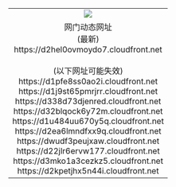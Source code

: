 ﻿<table>
  <tr></tr>
  <tr><td colspan=2 align=center><img src="https://d2hel0ovmoydo7.cloudfront.net/Up/oGate.jpg" /></td></tr>
  <tr><td colspan=2 align=center>网门动态网址<br/>(最新)
<br>https://d2hel0ovmoydo7.cloudfront.net
<br/><br/>(以下网址可能失效)
<br>https://d1pfe8ss0ao2i.cloudfront.net
<br>https://d1j9st65pmrjrr.cloudfront.net
<br>https://d338d73djenred.cloudfront.net
<br>https://d32blqock6y72m.cloudfront.net
<br>https://d1u484uu670y5q.cloudfront.net
<br>https://d2ea6lmndfxx9q.cloudfront.net
<br>https://dwudf3peujxaw.cloudfront.net
<br>https://d22jlr6ervw177.cloudfront.net
<br>https://d3mko1a3cezkz5.cloudfront.net
<br>https://d2kpetjhx5n44i.cloudfront.net
    </td>
  </tr>
</table>
